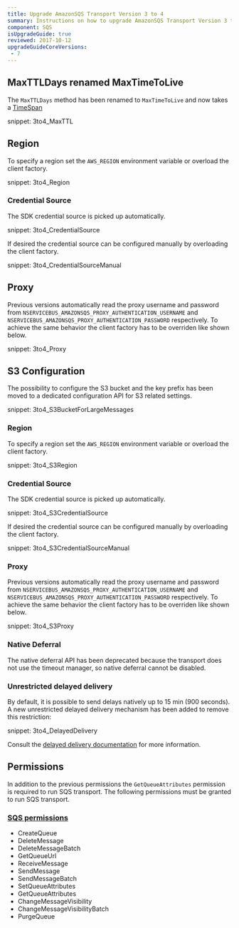 ```yaml
---
title: Upgrade AmazonSQS Transport Version 3 to 4
summary: Instructions on how to upgrade AmazonSQS Transport Version 3 to 4
component: SQS
isUpgradeGuide: true
reviewed: 2017-10-12
upgradeGuideCoreVersions:
 - 7
---
```


## MaxTTLDays renamed MaxTimeToLive

The `MaxTTLDays` method has been renamed to `MaxTimeToLive` and now takes a [TimeSpan](https://msdn.microsoft.com/en-us/library/system.timespan.aspx)

snippet: 3to4_MaxTTL

## Region

To specify a region set the `AWS_REGION` environment variable or overload the client factory.

snippet: 3to4_Region

### Credential Source

The SDK credential source is picked up automatically.

snippet: 3to4_CredentialSource

If desired the credential source can be configured manually by overloading the client factory.

snippet: 3to4_CredentialSourceManual

## Proxy

Previous versions automatically read the proxy username and password from `NSERVICEBUS_AMAZONSQS_PROXY_AUTHENTICATION_USERNAME` and `NSERVICEBUS_AMAZONSQS_PROXY_AUTHENTICATION_PASSWORD` respectively. To achieve the same behavior the client factory has to be overriden like shown below.

snippet: 3to4_Proxy

## S3 Configuration

The possibility to configure the S3 bucket and the key prefix has been moved to a dedicated configuration API for S3 related settings.

snippet: 3to4_S3BucketForLargeMessages

### Region

To specify a region set the `AWS_REGION` environment variable or overload the client factory.

snippet: 3to4_S3Region

### Credential Source

The SDK credential source is picked up automatically.

snippet: 3to4_S3CredentialSource

If desired the credential source can be configured manually by overloading the client factory.

snippet: 3to4_S3CredentialSourceManual

### Proxy

Previous versions automatically read the proxy username and password from `NSERVICEBUS_AMAZONSQS_PROXY_AUTHENTICATION_USERNAME` and `NSERVICEBUS_AMAZONSQS_PROXY_AUTHENTICATION_PASSWORD` respectively. To achieve the same behavior the client factory has to be overriden like shown below.

snippet: 3to4_S3Proxy

### Native Deferral

The native deferral API has been deprecated because the transport does not use the timeout manager, so native deferral cannot be disabled.

### Unrestricted delayed delivery

By default, it is possible to send delays natively up to 15 min (900 seconds). A new unrestricted delayed delivery mechanism has been added to remove this restriction:

snippet: 3to4_DelayedDelivery

Consult the [delayed delivery documentation](/transports/sqs/delayed-delivery.md) for more information.

## Permissions

In addition to the previous permissions the `GetQueueAttributes` permission is required to run SQS transport. The following permissions must be granted to run SQS transport.

### [SQS permissions](http://docs.aws.amazon.com/AWSSimpleQueueService/latest/SQSDeveloperGuide/sqs-api-permissions-reference.html)

 * CreateQueue
 * DeleteMessage
 * DeleteMessageBatch
 * GetQueueUrl
 * ReceiveMessage
 * SendMessage
 * SendMessageBatch
 * SetQueueAttributes
 * GetQueueAttributes
 * ChangeMessageVisibility
 * ChangeMessageVisibilityBatch
 * PurgeQueue